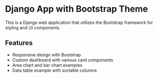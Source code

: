 # Django App with Bootstrap Theme

This is a Django web application that utilizes the Bootstrap framework for styling and UI components.

## Features

- Responsive design with Bootstrap
- Custom dashboard with various card components
- Area chart and bar chart examples
- Data table example with sortable columns


